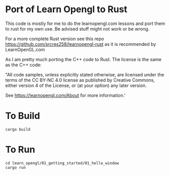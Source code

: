 # Port of Learn Opengl to Rust

This code is mostly for me to do the learnopengl.com lessons and port them to rust for my own use. Be advised stuff might not work or be wrong.

For a more complete Rust version see this repo https://github.com/srcres258/learnopengl-rust as it is recommended by LearnOpenGL.com

As I am pretty much porting the C++ code to Rust. The license is the same as the C++ code:

"All code samples, unless explicitly stated otherwise, are licensed under the terms of the CC BY-NC 4.0 license as published by Creative Commons, either version 4 of the License, or (at your option) any later version.

See https://learnopengl.com/About for more information.'


# To Build
    cargo build

# To Run
    cd learn_opengl/01_getting_started/01_hello_window
    cargo run